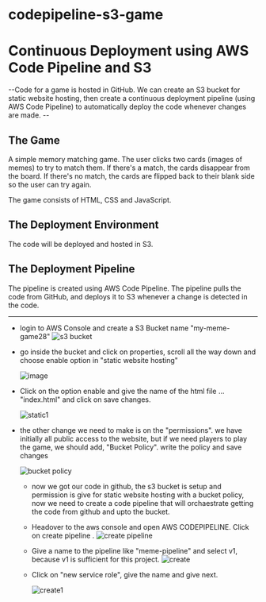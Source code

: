 # codepipeline-s3-game
# Continuous Deployment using AWS Code Pipeline and S3

--Code for a game is hosted in GitHub.  We can create an S3 bucket for static website hosting, then create a continuous deployment pipeline (using AWS Code Pipeline) to automatically deploy the code whenever changes are made. --

## The Game
A simple memory matching game.  The user clicks two cards (images of memes) to try to match them.  If there's a match, the cards disappear from the board.  If there's no match, the cards are flipped back to their blank side so the user can try again.

The game consists of HTML, CSS and JavaScript.

## The Deployment Environment
The code will be deployed and hosted in S3.

## The Deployment Pipeline
The pipeline is created using AWS Code Pipeline.  The pipeline pulls the code from GitHub, and deploys it to S3 whenever a change is detected in the code.

************************************
- login to AWS Console and create a S3 Bucket name "my-meme-game28"
  ![s3 bucket](https://github.com/nirmal-jack/codepipeline-s3-game/assets/170439621/76dfe03d-2e09-4987-9fbc-2a9e14e7fca2)

- go inside the bucket and click on properties, scroll all the way down and choose enable option in "static website hosting"


  ![image](https://github.com/nirmal-jack/codepipeline-s3-game/assets/170439621/647b53cd-363d-4324-adbd-844d272e8784)


- Click on the option enable and give the name of the html file ... "index.html" and click on save changes.

  ![static1](https://github.com/nirmal-jack/codepipeline-s3-game/assets/170439621/337dda31-7e1b-4c25-a740-beb551230242)


- the other change we need to make is on the "permissions". we have initially all public access to the website, but if we need players to play the game, we should add, "Bucket Policy". write the policy and save changes

  ![bucket policy](https://github.com/nirmal-jack/codepipeline-s3-game/assets/170439621/6e8e4b70-2d10-4c98-9eb3-cdfd04aae491)

  - now we got our code in github, the s3 bucket is setup and permission is give for static website hosting with a bucket policy, now we need to create a code pipeline that will orchaestrate getting the code from github and upto the bucket.
 
  - Headover to the aws console and open AWS CODEPIPELINE. Click on create pipeline
    .
    ![create pipeline](https://github.com/nirmal-jack/codepipeline-s3-game/assets/170439621/92daeb67-8076-4941-95d9-5facb021dd78)

  - Give a name to the pipeline like "meme-pipeline" and select v1, because v1 is sufficient for this project.
![create](https://github.com/nirmal-jack/codepipeline-s3-game/assets/170439621/ad95fda4-be95-4717-871b-c801d3d2a2d1)

    
  - Click on "new service role", give the name and give next.

    ![create1](https://github.com/nirmal-jack/codepipeline-s3-game/assets/170439621/7030135f-fba0-4d1e-ad30-905ca64224c8)






